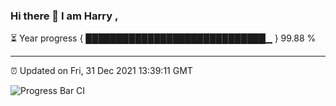 ### Hi there 👋 I am Harry , 

⏳ Year progress { █████████████████████████████▁ } 99.88 %

---

⏰ Updated on Fri, 31 Dec 2021 13:39:11 GMT

![Progress Bar CI](https://github.com/duykhang68/duykhang68/workflows/Progress%20Bar%20CI/badge.svg)
